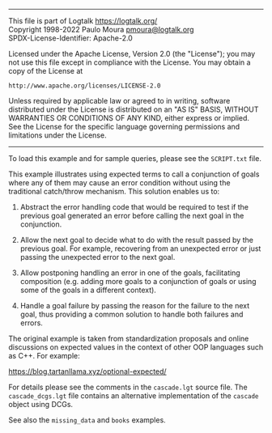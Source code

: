________________________________________________________________________

This file is part of Logtalk <https://logtalk.org/>  
Copyright 1998-2022 Paulo Moura <pmoura@logtalk.org>  
SPDX-License-Identifier: Apache-2.0

Licensed under the Apache License, Version 2.0 (the "License");
you may not use this file except in compliance with the License.
You may obtain a copy of the License at

    http://www.apache.org/licenses/LICENSE-2.0

Unless required by applicable law or agreed to in writing, software
distributed under the License is distributed on an "AS IS" BASIS,
WITHOUT WARRANTIES OR CONDITIONS OF ANY KIND, either express or implied.
See the License for the specific language governing permissions and
limitations under the License.
________________________________________________________________________


To load this example and for sample queries, please see the `SCRIPT.txt`
file.

This example illustrates using expected terms to call a conjunction of
goals where any of them may cause an error condition without using the
traditional catch/throw mechanism. This solution enables us to:

1. Abstract the error handling code that would be required to test if
the previous goal generated an error before calling the next goal in
the conjunction.

2. Allow the next goal to decide what to do with the result passed by
the previous goal. For example, recovering from an unexpected error or
just passing the unexpected error to the next goal.

3. Allow postponing handling an error in one of the goals, facilitating
composition (e.g. adding more goals to a conjunction of goals or using
some of the goals in a different context).

4. Handle a goal failure by passing the reason for the failure to the
next goal, thus providing a common solution to handle both failures and
errors.

The original example is taken from standardization proposals and online
discussions on expected values in the context of other OOP languages such
as C++. For example:

https://blog.tartanllama.xyz/optional-expected/

For details please see the comments in the `cascade.lgt` source file. The
`cascade_dcgs.lgt` file contains an alternative implementation of the
`cascade` object using DCGs.

See also the `missing_data` and `books` examples.
